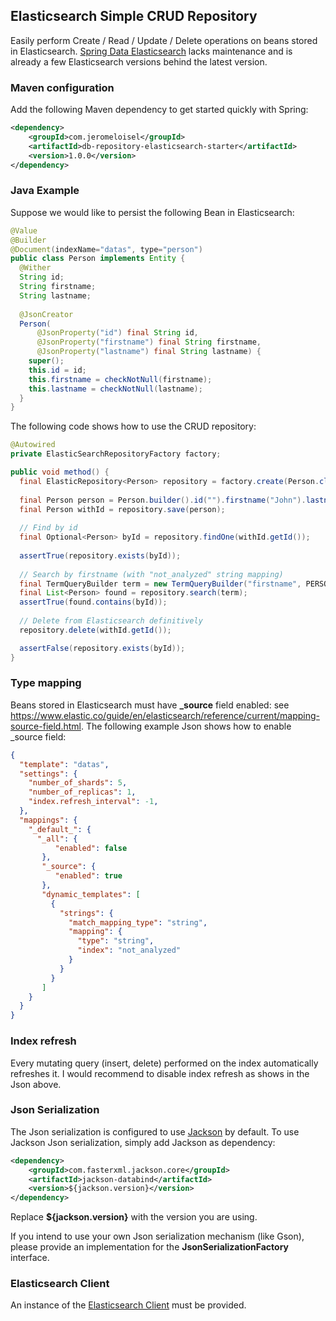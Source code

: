 ## Elasticsearch Simple CRUD Repository

Easily perform Create / Read / Update / Delete operations on beans stored in Elasticsearch. [Spring Data Elasticsearch](https://github.com/spring-projects/spring-data-elasticsearch) lacks maintenance and is already a few Elasticsearch versions behind the latest version.

### Maven configuration

Add the following Maven dependency to get started quickly with Spring:

```xml
<dependency>
    <groupId>com.jeromeloisel</groupId>
    <artifactId>db-repository-elasticsearch-starter</artifactId>
    <version>1.0.0</version>
</dependency>
```

### Java Example

Suppose we would like to persist the following Bean in Elasticsearch:

```java
@Value
@Builder
@Document(indexName="datas", type="person")
public class Person implements Entity {
  @Wither
  String id;
  String firstname;
  String lastname;
  
  @JsonCreator
  Person(
      @JsonProperty("id") final String id, 
      @JsonProperty("firstname") final String firstname, 
      @JsonProperty("lastname") final String lastname) {
    super();
    this.id = id;
    this.firstname = checkNotNull(firstname);
    this.lastname = checkNotNull(lastname);
  }
} 
```

The following code shows how to use the CRUD repository:

```java
@Autowired
private ElasticSearchRepositoryFactory factory;

public void method() {
  final ElasticRepository<Person> repository = factory.create(Person.class);
  
  final Person person = Person.builder().id("").firstname("John").lastname("Smith").build();
  final Person withId = repository.save(person);
  
  // Find by id
  final Optional<Person> byId = repository.findOne(withId.getId());
  
  assertTrue(repository.exists(byId));
  
  // Search by firstname (with "not_analyzed" string mapping)
  final TermQueryBuilder term = new TermQueryBuilder("firstname", PERSON.getFirstname());
  final List<Person> found = repository.search(term);
  assertTrue(found.contains(byId));
  
  // Delete from Elasticsearch definitively
  repository.delete(withId.getId());

  assertFalse(repository.exists(byId));
}
```

### Type mapping

Beans stored in Elasticsearch must have **_source** field enabled: see https://www.elastic.co/guide/en/elasticsearch/reference/current/mapping-source-field.html. The following example Json shows how to enable _source field:

```json
{
  "template": "datas",
  "settings": {
    "number_of_shards": 5,
    "number_of_replicas": 1,
    "index.refresh_interval": -1,
  },
  "mappings": {
    "_default_": {
      "_all": {
          "enabled": false
       },
       "_source": {
          "enabled": true
       },
       "dynamic_templates": [
         {
           "strings": {
             "match_mapping_type": "string",
             "mapping": {
               "type": "string",
               "index": "not_analyzed"
             }
           }
         }
       ]
    }
  }
}
```

### Index refresh

Every mutating query (insert, delete) performed on the index automatically refreshes it. I would recommend to disable index refresh as shows in the Json above.

### Json Serialization

The Json serialization is configured to use [Jackson](https://github.com/FasterXML/jackson) by default. To use Jackson Json serialization, simply add Jackson as dependency:

```xml
<dependency>
	<groupId>com.fasterxml.jackson.core</groupId>
	<artifactId>jackson-databind</artifactId>
	<version>${jackson.version}</version>
</dependency>
```

Replace **${jackson.version}** with the version you are using.

If you intend to use your own Json serialization mechanism (like Gson), please provide an implementation for the **JsonSerializationFactory** interface.

### Elasticsearch Client

An instance of the [Elasticsearch Client](https://www.elastic.co/guide/en/elasticsearch/client/java-api/current/client.html) must be provided.